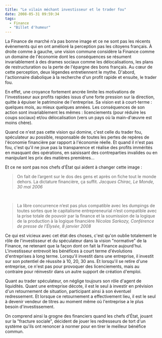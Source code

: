 ```yaml
---
title: "Le vilain méchant investisseur et le trader fou"
date: 2008-05-31 09:59:34
tags:
  - Finance
  - "Billet d'humeur"
---
```


La Finance de marché n’a pas bonne image et ce ne sont pas les récents évènements qui en ont amélioré la perception pas les citoyens français. À droite comme à gauche, une vision commune considère la Finance comme un domaine de l'économie dont les conséquences se résument invariablement à des drames sociaux comme les délocalisations, les plans de restructuration ou la perte de l'épargne des bons français. Au cœur de cette perception, deux légendes entretiennent le mythe. D'abord, l'actionnaire diabolique à la recherche d'un profit rapide et ensuite, le trader fou.

En effet, une croyance fortement ancrée limite les motivations de l'investisseur aux profits rapides issus d'une forte pression sur la direction, quitte à épuiser le patrimoine de l'entreprise. Sa vision est à court-terme&nbsp;: quelques mois, au mieux quelques années. Les conséquences de son action sont invariablement les mêmes&nbsp;: licenciements (pour réduire les coups sociaux) et/ou délocalisation (vers un pays où la main-d'œuvre est moins chère).

Quand ce n'est pas cette vision qui domine, c'est celle du trader fou, spéculateur au possible, responsable de toutes les pertes de repères de l'économie financière par rapport à l'économie réelle. Et quand il n'est pas fou, c'est qu'il ne joue pas la transparence et réalise des profits immérités en masquant des opérations, en saisissant des contreparties invalides ou en manipulant les prix des matières premières…

Et ce ne sont pas nos chefs d'État qui aident à changer cette image&nbsp;:

> On fait de l’argent sur le dos des gens et après on fiche tout le monde dehors. La dictature financière, ça suffit.
> <cite>Jacques Chirac, Le Monde, 30 mai 2006</cite>

&nbsp;
 
> La libre concurrence n’est pas plus compatible avec les dumpings de toutes sortes que le capitalisme entrepreneurial n’est compatible avec la prise totale de pouvoir par la finance et la soumission de la logique de la production à la logique financière
> <cite>Nicolas Sarkozy, Conférence de presse de l’Élysée, 8 janvier 2008</cite>

Ce qui est vicieux avec cet état des choses, c'est qu'on oublie totalement le rôle de l'investisseur et du spéculateur dans la vision "normative" de la Finance, ne retenant que la façon dont on fait la Finance aujourd'hui. L'investisseur entrevoit les bénéfices à court terme d'évolutions d'entreprises à long terme. Lorsqu'il investit dans une entreprise, il investit sur son potentiel de réussite à 10, 20, 30 ans. Et lorsqu'il se retire d'une entreprise, ce n'est pas pour provoquer des licenciements, mais au contraire pour réinvestir dans un autre support de création d'emploi.

Quant au trader spéculateur, on néglige toujours son rôle d'agent de liquidités. Quant une entreprise décote, il est le seul à investir en prévision d'un retournement de situation, participant ainsi à son éventuel redressement. Et lorsque ce retournement a effectivement lieu, il est le seul à devenir vendeur de titres au moment même où l'entreprise a le plus besoin d'investissement.

On comprend ainsi la grogne des financiers quand les chefs d'État, jouant sur la "fracture sociale", décident de jouer les redresseurs de tort d'un système qu'ils ont renoncer à normer pour en tirer le meilleur bénéfice commun.